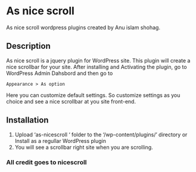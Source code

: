 # As nice scroll
As nice scroll wordpress plugins created by Anu islam shohag.

## Description

As nice scroll is a jquery plugin for WordPress site. This plugin will create a nice scrollbar for your site.
After installing and Activating the plugin, go to WordPress Admin Dahsbord and then go to
```
Appearance > As option
```
Here you can customize default settings. So customize settings as you choice and see a nice scrollbar at you site front-end.

## Installation

1. Upload ‘as-nicescroll ‘ folder to the ‘/wp-content/plugins/’ directory or Install as a regullar WordPress plugin
2. You will see a scrollbar right site when you are scrolling.
 
### All credit goes to nicescroll
